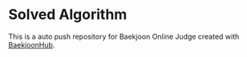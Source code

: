 # Solved Algorithm
This is a auto push repository for Baekjoon Online Judge created with [BaekjoonHub](https://github.com/BaekjoonHub/BaekjoonHub).
